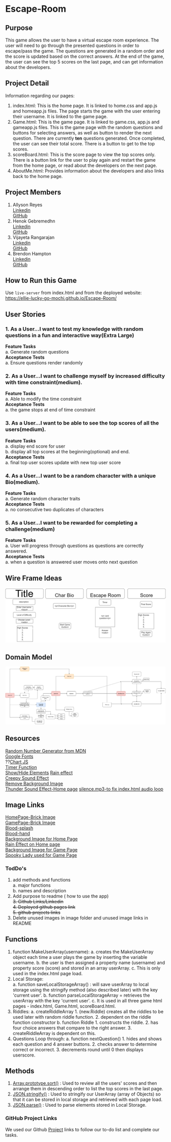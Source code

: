 # Escape-Room

## Purpose ##  
This game allows the user to have a virtual escape room experience. The user will need to go through the presented questions in order to escape/pass the game. The questions are generated in a random order and the score is updated based on the correct answers. At the end of the game, the user can see the top 5 scores on the last page, and can get information about the developers.

## Project Detail ##
Information regarding our pages:
 1. index.html: This is the home page.  It is linked to home.css and app.js and homeapp.js files.  The page starts the game with the user entering their username.  It is linked to the game page.
 2. Game.html: This is the game page. It is linked to game.css, app.js and gameapp.js files. This is the game page with the random questions and buttons for selecting answers, as well as button to render the next question. There are currently __ten__ questions generated. Once completed, the user can see their total score. There is a button to get to the top scores. 
 3. scoreBoard.html: This is the score page to view the top scores only. There is a button link for the user to play again and restart the game from the home page, or read about the developers on the next page.
 4. AboutMe.html: Provides information about the developers and also links back to the home page.  

## Project Members ##
1. Allyson Reyes   
[Linkedin](https://www.linkedin.com/in/allyson-reyes/)  
[GitHub](https://github.com/areyes986)
2. Henok Gebremedhn  
[Linkedin](https://www.linkedin.com/in/henok-gebremedhn-626a4b153/)  
[GitHub](https://github.com/henok-6411)
3. Vijayeta Rangarajan  
[Linkedin](https://www.linkedin.com/in/vijayetarangarajan/)  
[GitHub](https://github.com/vijayetar)
4. Brendon Hampton  
[Linkedin](https://www.linkedin.com/in/brendon-hampton-37132899/)  
[GitHub](https://github.com/BrendonLH)

## How to Run this Game ##
Use `live-server` from index.html and from the deployed website: https://ellie-lucky-go-mochi.github.io/Escape-Room/
​

## User Stories

### 1. As a User...I want to test my knowledge with random questions in a fun and interactive way(Extra Large) ###

**Feature Tasks**  
        a. Generate random questions  
**Acceptance Tests**  
        a. Ensure questions render randomly


### 2. As a User...I want to challenge myself by increased difficulty with time constraint(medium). ### 
 **Feature Tasks**  
        a. Able to modify the time constraint  
**Acceptance Tests**  
        a. the game stops at end of time constraint

### 3. As a User...I want to be able to see the top scores of all the users(medium). ###

**Feature Tasks**   
        a. display end score for user  
        b. display all top scores at the beginning(optional) and end.    
**Acceptance Tests**  
        a. final top user scores update with new top user score


### 4. As a User...I want to be a random character with a unique Bio(medium). ###

**Feature Tasks**  
        a. Generate random character traits  
**Acceptance Tests**  
        a. no consecutive two duplicates of characters
        

### 5. As a User...I want to be rewarded for completing a challenge(medium) ###

**Feature Tasks**  
        a. User will progress through questions as questions are correctly answered.  
**Acceptance Tests**  
        a. when a question is answered user moves onto next question


## Wire Frame Ideas ##
![wireframe](/img/WireFrame.jpg)

## Domain Model ##
![Domain Model](/img/DomainModel.png)

## Resources ##
[Random Number Generator from MDN](https://developer.mozilla.org/en-US/docs/Web/JavaScript/Reference/Global_Objects/Math/random)    
[Google Fonts](https://fonts.google.com/?category=Display&selection.family=Rammetto+One)  
??[Chart JS](https://www.chartjs.org/docs/latest/)   
[Timer Function](https://www.geeksforgeeks.org/javascript-timer/)  
[Show/Hide Elements](https://gomakethings.com/how-to-show-and-hide-elements-with-vanilla-javascript/) 
[Rain effect](https://github.com/bikkimahato/HTML-CSS-Projects/tree/master/RainAnimation)  
[Creepy Sound Effect](http://soundbible.com/2165-Creepy-Background.html)  
[Remove Background Image](https://www.remove.bg/upload)  
[Thunder Sound Effect-Home page](http://soundbible.com/2053-Thunder-Sound-FX.html)
[silence.mp3-to fix index.html audio loop](https://stackoverflow.com/questions/50490304/how-to-make-audio-autoplay-on-chrome)


## Image Links ##
[HomePage-Brick Image](https://unsplash.com/)  
[GamePage-Brick Image](https://unsplash.com/)  
[Blood-splash](https://encrypted-tbn0.gstatic.com/images?q=tbn:ANd9GcTlYvyNujTDMFpxcN6xzhcmHbil44f3ilcbK8CSVN_Kjp3ALhJJJg&s)  
[Blood-hand]( https://media.wired.com/photos/5bd262d4b1e96429a704ba17/master/w_2560%2Cc_limit/bloodyhand_top-1036615756.jpg)  
[Background Image for Home Page](https://get.wallhere.com/photo/night-Moon-moonlight-swamp-house-haunted-digital-art-1149294.jpg)  
[Rain Effect on Home page](https://github.com/bikkimahato/HTML-CSS-Projects/tree/master/RainAnimation)  
[Background Image for Game Page](https://unsplash.com/photos/GhxWry42_zQ)  
[Spooky Lady used for Game Page](https://unsplash.com/photos/60jofh7Vti0)  



### TodDo's ###
1. add methods and functions  
        a. major functions   
        b. names and description  
2. Add purpose to readme ( how to use the app)  
~~3. Github Links/Linkedin~~  
~~4. Deployed github pages link~~  
~~5. github projects links~~
6. Delete unused images in image folder and unused image links in README

## Functions ##
1. function MakeUserArray(username): 
        a. creates the MakeUserArray object each time a user plays the game by inserting the variable username. 
        b. the user is then assigned a property name (username) and property score (score) and stored in an array userArray.
        c. This is only used in the index.html page load.
2. Local Storage:  
        a. function saveLocalStorageArray() : will save userArray to local storage using the stringify method (also described later) with the key 'current user'.
        b. function parseLocalStorageArray = retrieves the userArray with the key 'current user'.
        c. It is used in all three game html pages - index.html, Game.html, scoreBoard.html. 
3. Riddles: 
        a. createRiddleArray
                1. (new.Riddle) creates all the riddles to be used later with random riddle function.
                2. dependent on the riddle function constructor
        b. function Riddle
                1. constructs the riddle.
                2. has four choice answers that compare to the right answer.
                3. createRiddleArray is dependent on this.
4. Questions Loop through: 
        a. function nextQuestion()
                1. hides and shows each question and 4 answer buttons.
                2. checks answer to determine correct or incorrect.
                3. decrements round until 0 then displays userscore.


## Methods ##
1.   [Array.prototype.sort()](https://developer.mozilla.org/en-US/docs/Web/JavaScript/Reference/Global_Objects/Array/sort) : Used to review all the users' scores and then arrange them in descending order to list the top scores in the last page.  
2.   [JSON.stringify()](https://developer.mozilla.org/en-US/docs/Web/JavaScript/Reference/Global_Objects/JSON/stringify) : Used to stringify our UserArray (array of Objects) so that it can be stored in local storage and retrieved with each page load.  
3.   [JSON.parse()](https://developer.mozilla.org/en-US/docs/Web/JavaScript/Reference/Global_Objects/JSON/parse) : Used to parse elements stored in Local Storage.   

### GitHub Project Links ###
We used our Github [Project](https://github.com/Ellie-Lucky-Go-Mochi/Escape-Room/projects) links to follow our to-do list and complete our tasks.
